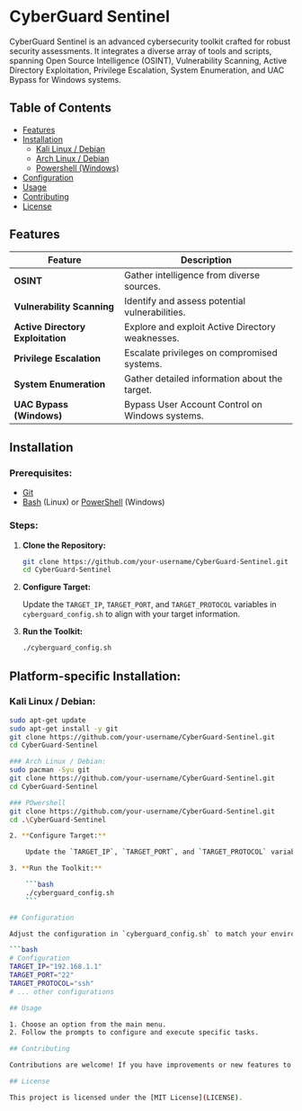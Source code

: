 # CyberGuard Sentinel

CyberGuard Sentinel is an advanced cybersecurity toolkit crafted for robust security assessments. It integrates a diverse array of tools and scripts, spanning Open Source Intelligence (OSINT), Vulnerability Scanning, Active Directory Exploitation, Privilege Escalation, System Enumeration, and UAC Bypass for Windows systems.

## Table of Contents

- [Features](#features)
- [Installation](#installation)
  - [Kali Linux / Debian](#kali-linux--debian)
  - [Arch Linux / Debian](#arch-linux--debian)
  - [Powershell (Windows)](#powershell-windows)
- [Configuration](#configuration)
- [Usage](#usage)
- [Contributing](#contributing)
- [License](#license)

## Features

| **Feature**                    | **Description**                                  |
| ------------------------------ | ------------------------------------------------ |
| **OSINT**                      | Gather intelligence from diverse sources.         |
| **Vulnerability Scanning**     | Identify and assess potential vulnerabilities.   |
| **Active Directory Exploitation** | Explore and exploit Active Directory weaknesses.|
| **Privilege Escalation**       | Escalate privileges on compromised systems.      |
| **System Enumeration**         | Gather detailed information about the target.    |
| **UAC Bypass (Windows)**       | Bypass User Account Control on Windows systems.  |

## Installation

### Prerequisites:

- [Git](https://git-scm.com/)
- [Bash](https://www.gnu.org/software/bash/) (Linux) or [PowerShell](https://docs.microsoft.com/en-us/powershell/) (Windows)

### Steps:

1. **Clone the Repository:**

    ```bash
    git clone https://github.com/your-username/CyberGuard-Sentinel.git
    cd CyberGuard-Sentinel
    ```

2. **Configure Target:**

    Update the `TARGET_IP`, `TARGET_PORT`, and `TARGET_PROTOCOL` variables in `cyberguard_config.sh` to align with your target information.

3. **Run the Toolkit:**

    ```bash
    ./cyberguard_config.sh
    ```

## Platform-specific Installation:

### Kali Linux / Debian:

```bash
sudo apt-get update
sudo apt-get install -y git
git clone https://github.com/your-username/CyberGuard-Sentinel.git
cd CyberGuard-Sentinel

### Arch Linux / Debian:
sudo pacman -Syu git
git clone https://github.com/your-username/CyberGuard-Sentinel.git
cd CyberGuard-Sentinel

### POwershell
git clone https://github.com/your-username/CyberGuard-Sentinel.git
cd .\CyberGuard-Sentinel

2. **Configure Target:**

    Update the `TARGET_IP`, `TARGET_PORT`, and `TARGET_PROTOCOL` variables in `cyberguard_config.sh` with your target information.

3. **Run the Toolkit:**

    ```bash
    ./cyberguard_config.sh
    ```

## Configuration

Adjust the configuration in `cyberguard_config.sh` to match your environment and specify the target details.

```bash
# Configuration
TARGET_IP="192.168.1.1"
TARGET_PORT="22"
TARGET_PROTOCOL="ssh"
# ... other configurations

## Usage

1. Choose an option from the main menu.
2. Follow the prompts to configure and execute specific tasks.

## Contributing

Contributions are welcome! If you have improvements or new features to add, feel free to fork the repository and submit a pull request.

## License

This project is licensed under the [MIT License](LICENSE).
